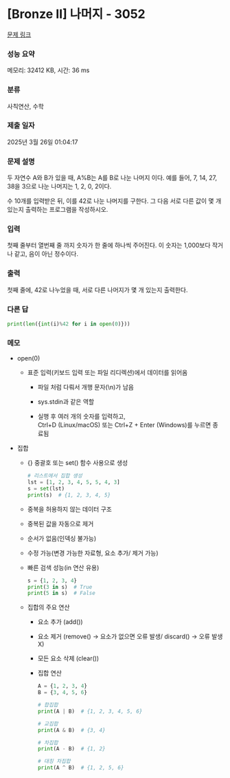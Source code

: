 # [Bronze II] 나머지 - 3052

[문제 링크](https://www.acmicpc.net/problem/3052)

### 성능 요약

메모리: 32412 KB, 시간: 36 ms

### 분류

사칙연산, 수학

### 제출 일자

2025년 3월 26일 01:04:17

### 문제 설명

<p>두 자연수 A와 B가 있을 때, A%B는 A를 B로 나눈 나머지 이다. 예를 들어, 7, 14, 27, 38을 3으로 나눈 나머지는 1, 2, 0, 2이다. </p>

<p>수 10개를 입력받은 뒤, 이를 42로 나눈 나머지를 구한다. 그 다음 서로 다른 값이 몇 개 있는지 출력하는 프로그램을 작성하시오.</p>

### 입력

 <p>첫째 줄부터 열번째 줄 까지 숫자가 한 줄에 하나씩 주어진다. 이 숫자는 1,000보다 작거나 같고, 음이 아닌 정수이다.</p>

### 출력

 <p>첫째 줄에, 42로 나누었을 때, 서로 다른 나머지가 몇 개 있는지 출력한다.</p>

### 다른 답

```python
print(len({int(i)%42 for i in open(0)}))
```

### 메모

- open(0)

  - 표준 입력(키보드 입력 또는 파일 리디렉션)에서 데이터를 읽어옴

    - 파일 처럼 다뤄서 개행 문자(\n)가 남음
    - sys.stdin과 같은 역할

    - 실행 후 여러 개의 숫자를 입력하고,<br>
      Ctrl+D (Linux/macOS) 또는 Ctrl+Z + Enter (Windows)를 누르면 종료됨

- 집합

  - {} 중괄호 또는 set() 함수 사용으로 생성
    ```python
    # 리스트에서 집합 생성
    lst = [1, 2, 3, 4, 5, 5, 4, 3]
    s = set(lst)
    print(s)  # {1, 2, 3, 4, 5}
    ```
  - 중복을 허용하지 않는 데이터 구조
  - 중복된 값을 자동으로 제거
  - 순서가 없음(인덱싱 불가능)
  - 수정 가능(변경 가능한 자료형, 요소 추가/ 제거 가능)
  - 빠른 검색 성능(in 연산 유용)
    ```python
    s = {1, 2, 3, 4}
    print(3 in s)  # True
    print(5 in s)  # False
    ```
  - 집합의 주요 연산

    - 요소 추가 (add())
    - 요소 제거 (remove() -> 요소가 없으면 오류 발생/ discard() -> 오류 발생 X)
    - 모든 요소 삭제 (clear())

    - 집합 연산

      ```python
      A = {1, 2, 3, 4}
      B = {3, 4, 5, 6}

      # 합집합
      print(A | B)  # {1, 2, 3, 4, 5, 6}

      # 교집합
      print(A & B)  # {3, 4}

      # 차집합
      print(A - B)  # {1, 2}

      # 대칭 차집합
      print(A ^ B)  # {1, 2, 5, 6}
      ```
